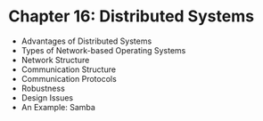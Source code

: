 # Chapter 16: Distributed Systems

- Advantages of Distributed Systems
- Types of Network-based Operating Systems
- Network Structure
- Communication Structure
- Communication Protocols
- Robustness
- Design Issues
- An Example: Samba
